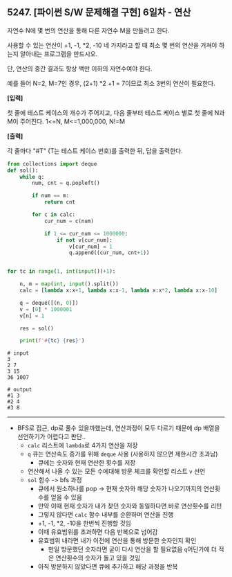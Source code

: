 ## 5247. [파이썬 S/W 문제해결 구현] 6일차 - 연산

자연수 N에 몇 번의 연산을 통해 다른 자연수 M을 만들려고 한다.

사용할 수 있는 연산이 +1, -1, *2, -10 네 가지라고 할 때 최소 몇 번의 연산을 거쳐야 하는지 알아내는 프로그램을 만드시오.

단, 연산의 중간 결과도 항상 백만 이하의 자연수여야 한다.

예를 들어 N=2, M=7인 경우, (2+1) *2 +1 = 7이므로 최소 3번의 연산이 필요한다.


**[입력]**

첫 줄에 테스트 케이스의 개수가 주어지고, 다음 줄부터 테스트 케이스 별로 첫 줄에 N과 M이 주어진다. 1<=N, M<=1,000,000, N!=M

**[출력]**

각 줄마다 "#T" (T는 테스트 케이스 번호)를 출력한 뒤, 답을 출력한다.



```python
from collections import deque
def sol():
    while q:
        num, cnt = q.popleft()

        if num == m:
            return cnt

        for c in calc:
            cur_num = c(num)

            if 1 <= cur_num <= 1000000:
                if not v[cur_num]:
                    v[cur_num] = 1
                    q.append((cur_num, cnt+1))


for tc in range(1, int(input())+1):

    n, m = map(int, input().split())
    calc = [lambda x:x+1, lambda x:x-1, lambda x:x*2, lambda x:x-10]

    q = deque([(n, 0)])
    v = [0] * 1000001
    v[n] = 1

    res = sol()

    print(f'#{tc} {res}')
```

```
# input
3
2 7
3 15
36 1007

# output
#1 3
#2 4
#3 8
```

---

- BFS로 접근, dp로 풀수 있을까했는데, 연산과정이 모두 다르기 때문에 dp 배열을 선언하기가 어렵다고 판단..
  - `calc` 리스트에 `lambda`로 4가지 연산을 저장
  - `q` 큐는 연산속도 증가를 위해 `deque` 사용 (사용하지 않으면 제한시간 초과남)
    - 큐에는 숫자와 현재 연산한 횟수를 저장
  - 연산해서 나올 수 있는 모든 수에대해 방문 체크를 확인할 리스트 `v` 선언
  - `sol` 함수 -> bfs 과정
    - 큐에서 원소하나를 pop -> 현재 숫자와 해당 숫자가 나오기까지의 연산횟수를 얻을 수 있음
    - 만약 이때 현재 숫자가 내가 찾던 숫자와 동일하다면 바로 연산횟수를 리턴
    - 그렇지 않다면 `calc` 함수 내부를 순환하며 연산을 진행
    - +1, -1, *2, -10을 한번씩 진행할 것임
    - 이때 유효범위를 초과하면 다음 반복으로 넘어감
    - 유효범위 내라면 내가 이전에 연산을 통해 방문한 숫자인지 확인
      - 만일 방문했던 숫자라면 굳이 다시 연산을 할 필요없음 `q`어딘가에 더 적은 연산횟수의 숫자가 돌고 있을 것임
    - 아직 방문하지 않았다면 큐에 추가하고 해당 과정을 반복